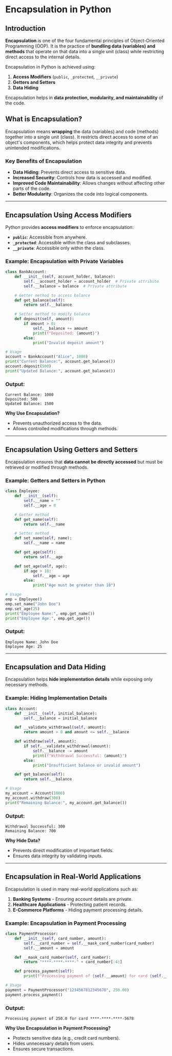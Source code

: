 # Encapsulation in Python

## Introduction

**Encapsulation** is one of the four fundamental principles of Object-Oriented Programming (OOP). It is the practice of **bundling data (variables) and methods** that operate on that data into a single unit (class) while restricting direct access to the internal details.

Encapsulation in Python is achieved using:
1. **Access Modifiers** (`public`, `_protected`, `__private`)
2. **Getters and Setters**
3. **Data Hiding**

Encapsulation helps in **data protection, modularity, and maintainability** of the code.

## **What is Encapsulation?**

Encapsulation means **wrapping** the data (variables) and code (methods) together into a single unit (class). It restricts direct access to some of an object's components, which helps protect data integrity and prevents unintended modifications.

### **Key Benefits of Encapsulation**
- **Data Hiding**: Prevents direct access to sensitive data.
- **Increased Security**: Controls how data is accessed and modified.
- **Improved Code Maintainability**: Allows changes without affecting other parts of the code.
- **Better Modularity**: Organizes the code into logical components.

---

## **Encapsulation Using Access Modifiers**

Python provides **access modifiers** to enforce encapsulation:
- **`public`**: Accessible from anywhere.
- **`_protected`**: Accessible within the class and subclasses.
- **`__private`**: Accessible only within the class.

### **Example: Encapsulation with Private Variables**

```python
class BankAccount:
    def __init__(self, account_holder, balance):
        self.__account_holder = account_holder  # Private attribute
        self.__balance = balance  # Private attribute

    # Getter method to access balance
    def get_balance(self):
        return self.__balance

    # Setter method to modify balance
    def deposit(self, amount):
        if amount > 0:
            self.__balance += amount
            print(f"Deposited: {amount}")
        else:
            print("Invalid deposit amount")

# Usage
account = BankAccount("Alice", 1000)
print("Current Balance:", account.get_balance())
account.deposit(500)
print("Updated Balance:", account.get_balance())
```

### **Output:**
```
Current Balance: 1000
Deposited: 500
Updated Balance: 1500
```

**Why Use Encapsulation?**
- Prevents unauthorized access to the data.
- Allows controlled modifications through methods.

---

## **Encapsulation Using Getters and Setters**

Encapsulation ensures that **data cannot be directly accessed** but must be retrieved or modified through methods.

### **Example: Getters and Setters in Python**

```python
class Employee:
    def __init__(self):
        self.__name = ""
        self.__age = 0

    # Getter method
    def get_name(self):
        return self.__name

    # Setter method
    def set_name(self, name):
        self.__name = name

    def get_age(self):
        return self.__age

    def set_age(self, age):
        if age > 18:
            self.__age = age
        else:
            print("Age must be greater than 18")

# Usage
emp = Employee()
emp.set_name("John Doe")
emp.set_age(25)
print("Employee Name:", emp.get_name())
print("Employee Age:", emp.get_age())
```

### **Output:**
```
Employee Name: John Doe
Employee Age: 25
```

---

## **Encapsulation and Data Hiding**

Encapsulation helps **hide implementation details** while exposing only necessary methods.

### **Example: Hiding Implementation Details**

```python
class Account:
    def __init__(self, initial_balance):
        self.__balance = initial_balance

    def __validate_withdrawal(self, amount):
        return amount > 0 and amount <= self.__balance

    def withdraw(self, amount):
        if self.__validate_withdrawal(amount):
            self.__balance -= amount
            print(f"Withdrawal Successful: {amount}")
        else:
            print("Insufficient balance or invalid amount")

    def get_balance(self):
        return self.__balance

# Usage
my_account = Account(1000)
my_account.withdraw(300)
print("Remaining Balance:", my_account.get_balance())
```

### **Output:**
```
Withdrawal Successful: 300
Remaining Balance: 700
```

**Why Hide Data?**
- Prevents direct modification of important fields.
- Ensures data integrity by validating inputs.

---

## **Encapsulation in Real-World Applications**

Encapsulation is used in many real-world applications such as:
1. **Banking Systems** - Ensuring account details are private.
2. **Healthcare Applications** - Protecting patient records.
3. **E-Commerce Platforms** - Hiding payment processing details.

### **Example: Encapsulation in Payment Processing**

```python
class PaymentProcessor:
    def __init__(self, card_number, amount):
        self.__card_number = self.__mask_card_number(card_number)
        self.__amount = amount

    def __mask_card_number(self, card_number):
        return "****-****-****-" + card_number[-4:]

    def process_payment(self):
        print(f"Processing payment of {self.__amount} for card {self.__card_number}")

# Usage
payment = PaymentProcessor("1234567812345678", 250.00)
payment.process_payment()
```

### **Output:**
```
Processing payment of 250.0 for card ****-****-****-5678
```

**Why Use Encapsulation in Payment Processing?**
- Protects sensitive data (e.g., credit card numbers).
- Hides unnecessary details from users.
- Ensures secure transactions.